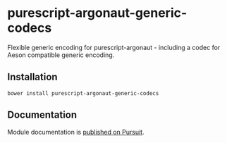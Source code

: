 # purescript-argonaut-generic-codecs

<!-- [![Latest release](http://img.shields.io/bower/v/purescript-argonaut-codecs.svg)](https://github.com/slamdata/purescript-argonaut-codecs/releases) -->
<!-- [![Build Status](https://travis-ci.org/purescript-contrib/purescript-argonaut-codecs.svg?branch=master)](https://travis-ci.org/purescript-contrib/purescript-argonaut-codecs) -->
<!-- [![Dependency Status](https://www.versioneye.com/user/projects/563a92d21d47d400150008b6/badge.svg?style=flat)](https://www.versioneye.com/user/projects/563a92d21d47d400150008b6) -->
<!-- [![Maintainer: slamdata](https://img.shields.io/badge/maintainer-slamdata-lightgrey.svg)](http://github.com/slamdata) -->

Flexible generic encoding for purescript-argonaut - including a codec for Aeson compatible generic encoding.

## Installation

```shell
bower install purescript-argonaut-generic-codecs
```

## Documentation

Module documentation is [published on Pursuit](http://pursuit.purescript.org/packages/purescript-argonaut-generic-codecs).
